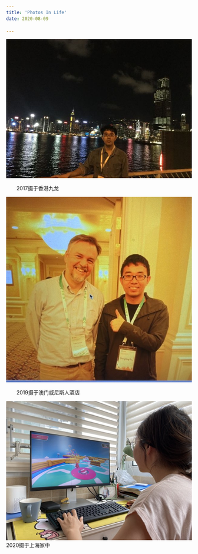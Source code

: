 ```yaml
---
title: 'Photos In Life'
date: 2020-08-09

---
```


![](../images/photo2.jpg)

　　2017摄于香港九龙

![](../images/photo3.jpg)

　　2019摄于澳门威尼斯人酒店   

![](../images/photo1.jpg)  
    2020摄于上海家中




